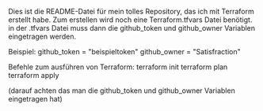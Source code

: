   Dies ist die README-Datei für mein tolles Repository, das ich mit Terraform erstellt habe.
  Zum erstellen wird noch eine Terraform.tfvars Datei benötigt.
  in der .tfvars Datei muss dann die github_token und github_owner Variablen eingetragen werden.

  Beispiel:
  github_token = "beispieltoken"
  github_owner = "Satisfraction"

  Befehle zum ausführen von Terraform:
  terraform init
  terraform plan
  terraform apply

  (darauf achten das man die github_token und github_owner Variablen eingetragen hat)
